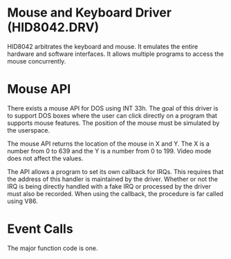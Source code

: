 # Mouse and Keyboard Driver (HID8042.DRV)

HID8042 arbitrates the keyboard and mouse. It emulates the entire hardware and software interfaces. It allows multiple programs to access the mouse concurrently.

# Mouse API

There exists a mouse API for DOS using INT 33h. The goal of this driver is to support DOS boxes where the user can click directly on a program that supports mouse features. The position of the mouse must be simulated by the userspace.

The mouse API returns the location of the mouse in X and Y. The X is a number from 0 to 639 and the Y is a number from 0 to 199. Video mode does not affect the values.

The API allows a program to set its own callback for IRQs. This requires that the address of this handler is maintained by the driver. Whether or not the IRQ is being directly handled with a fake IRQ or processed by the driver must also be recorded. When using the callback, the procedure is far called using V86.

# Event Calls

The major function code is one.

